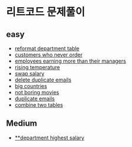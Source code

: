 리트코드 문제풀이
===
## easy
- [reformat department table](https://github.com/vive0508/TIL/blob/main/SQL/LeetCode/reformat%20department%20table.md)   
- [customers who never order](https://github.com/vive0508/TIL/blob/main/SQL/LeetCode/customers%20who%20never%20order.md)   
- [employees earning more than their managers](https://github.com/vive0508/TIL/blob/main/SQL/LeetCode/employees%20earning%20more%20than%20their%20managers.md)   
- [rising temperature](https://github.com/vive0508/TIL/blob/main/SQL/LeetCode/rising%20temperature.md)   
- [swap salary](https://github.com/vive0508/TIL/blob/main/SQL/LeetCode/swap%20salary.md)   
- [delete duplicate emails](https://github.com/vive0508/TIL/blob/main/SQL/LeetCode/delete%20duplicate%20emails.md)  
- [big countries](https://github.com/vive0508/TIL/blob/main/SQL/LeetCode/big%20countries.md)   
- [not boring movies](https://github.com/vive0508/TIL/blob/main/SQL/LeetCode/not%20boring%20movies.md)   
- [duplicate emails](https://github.com/vive0508/TIL/blob/main/SQL/LeetCode/duplicate%20emails.md)   
- [combine two tables](https://github.com/vive0508/TIL/blob/main/SQL/LeetCode/combine%20two%20tables.md)   

## Medium 
- [\**department highest salary](https://github.com/vive0508/TIL/blob/main/SQL/LeetCode/department%20highest%20salary.md)
